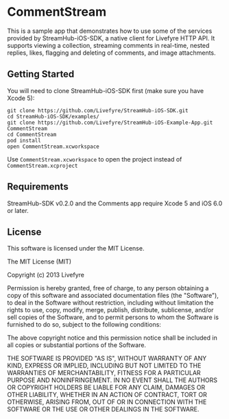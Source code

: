 CommentStream
=============

This is a sample app that demonstrates how to use some of the services
provided by StreamHub-iOS-SDK, a native client for Livefyre HTTP API. It supports
viewing a collection, streaming comments in real-time, nested replies, likes, 
flagging and deleting of comments, and image attachments.

## Getting Started

You will need to clone StreamHub-iOS-SDK first (make sure you have Xcode 5):

    git clone https://github.com/Livefyre/StreamHub-iOS-SDK.git
    cd StreamHub-iOS-SDK/examples/
    git clone https://github.com/Livefyre/StreamHub-iOS-Example-App.git CommentStream
    cd CommentStream
    pod install
    open CommentStream.xcworkspace

Use `CommentStream.xcworkspace` to open the project instead of
`CommentStream.xcproject`

## Requirements

StreamHub-SDK v0.2.0 and the Comments app require Xcode 5 and iOS 6.0 or later. 

## License

This software is licensed under the MIT License.

The MIT License (MIT)

Copyright (c) 2013 Livefyre

Permission is hereby granted, free of charge, to any person obtaining a copy of
this software and associated documentation files (the "Software"), to deal in
the Software without restriction, including without limitation the rights to
use, copy, modify, merge, publish, distribute, sublicense, and/or sell copies
of the Software, and to permit persons to whom the Software is furnished to do
so, subject to the following conditions:

The above copyright notice and this permission notice shall be included in all
copies or substantial portions of the Software.

THE SOFTWARE IS PROVIDED "AS IS", WITHOUT WARRANTY OF ANY KIND, EXPRESS OR
IMPLIED, INCLUDING BUT NOT LIMITED TO THE WARRANTIES OF MERCHANTABILITY,
FITNESS FOR A PARTICULAR PURPOSE AND NONINFRINGEMENT. IN NO EVENT SHALL THE
AUTHORS OR COPYRIGHT HOLDERS BE LIABLE FOR ANY CLAIM, DAMAGES OR OTHER
LIABILITY, WHETHER IN AN ACTION OF CONTRACT, TORT OR OTHERWISE, ARISING FROM,
OUT OF OR IN CONNECTION WITH THE SOFTWARE OR THE USE OR OTHER DEALINGS IN THE
SOFTWARE.

